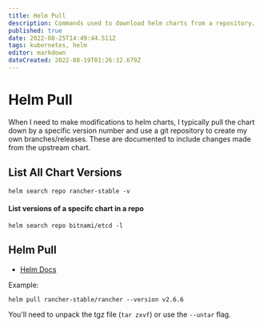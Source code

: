 ```yaml
---
title: Helm Pull
description: Commands used to download helm charts from a repository. 
published: true
date: 2022-08-25T14:49:44.511Z
tags: kubernetes, helm
editor: markdown
dateCreated: 2022-08-19T01:26:32.679Z
---
```


# Helm Pull

When I need to make modifications to helm charts, I typically pull the chart down by a specific version number and use a git repository to create my own branches/releases. These are documented to include changes made from the upstream chart. 

## List All Chart Versions

```
helm search repo rancher-stable -v
```

#### List versions of a specifc chart in a repo

```
helm search repo bitnami/etcd -l
```

## Helm Pull

- [Helm Docs](https://helm.sh/docs/helm/helm_pull/)

Example: 

```
helm pull rancher-stable/rancher --version v2.6.6
```

You'll need to unpack the tgz file (`tar zxvf`) or use the `--untar` flag. 

